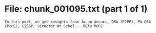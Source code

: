 ﻿# File: chunk_001095.txt (part 1 of 1)
```
In this post, we get insights from Jacob Ansari, QSA (P2PE), PA-QSA (P2PE), CISSP, Director at Schel... READ MORE
```

